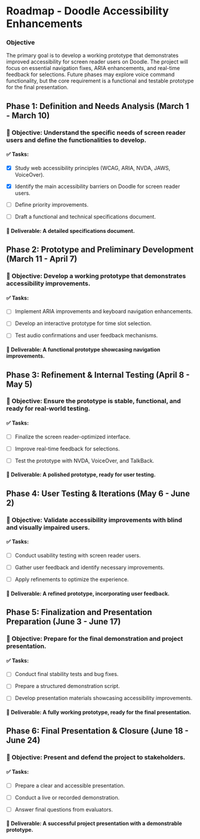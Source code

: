 # Roadmap - Doodle Accessibility Enhancements

### Objective

The primary goal is to develop a working prototype that demonstrates improved accessibility for screen reader users on Doodle. The project will focus on essential navigation fixes, ARIA enhancements, and real-time feedback for selections. Future phases may explore voice command functionality, but the core requirement is a functional and testable prototype for the final presentation.

## Phase 1: Definition and Needs Analysis (March 1 - March 10)
### 🔹 Objective: Understand the specific needs of screen reader users and define the functionalities to develop.
#### ✅ Tasks:

- [x] Study web accessibility principles (WCAG, ARIA, NVDA, JAWS, VoiceOver).

- [x] Identify the main accessibility barriers on Doodle for screen reader users.

- [ ] Define priority improvements.

- [ ] Draft a functional and technical specifications document.
#### 📍 Deliverable: A detailed specifications document.

## Phase 2: Prototype and Preliminary Development (March 11 - April 7)

### 🔹 Objective: Develop a working prototype that demonstrates accessibility improvements.
#### ✅ Tasks:

- [ ] Implement ARIA improvements and keyboard navigation enhancements.

- [ ] Develop an interactive prototype for time slot selection.

- [ ] Test audio confirmations and user feedback mechanisms.
#### 📍 Deliverable: A functional prototype showcasing navigation improvements.

## Phase 3: Refinement & Internal Testing (April 8 - May 5)

### 🔹 Objective: Ensure the prototype is stable, functional, and ready for real-world testing.
#### ✅ Tasks:

- [ ] Finalize the screen reader-optimized interface.

- [ ] Improve real-time feedback for selections.

- [ ] Test the prototype with NVDA, VoiceOver, and TalkBack.
#### 📍 Deliverable: A polished prototype, ready for user testing.

## Phase 4: User Testing & Iterations (May 6 - June 2)

### 🔹 Objective: Validate accessibility improvements with blind and visually impaired users.
#### ✅ Tasks:

- [ ] Conduct usability testing with screen reader users.

- [ ] Gather user feedback and identify necessary improvements.

- [ ] Apply refinements to optimize the experience.
#### 📍 Deliverable: A refined prototype, incorporating user feedback.

## Phase 5: Finalization and Presentation Preparation (June 3 - June 17)

### 🔹 Objective: Prepare for the final demonstration and project presentation.
#### ✅ Tasks:

- [ ] Conduct final stability tests and bug fixes.

- [ ] Prepare a structured demonstration script.

- [ ] Develop presentation materials showcasing accessibility improvements.
#### 📍 Deliverable: A fully working prototype, ready for the final presentation.

## Phase 6: Final Presentation & Closure (June 18 - June 24)

### 🔹 Objective: Present and defend the project to stakeholders.
#### ✅ Tasks:

- [ ] Prepare a clear and accessible presentation.

- [ ] Conduct a live or recorded demonstration.

- [ ] Answer final questions from evaluators.
#### 📍 Deliverable: A successful project presentation with a demonstrable prototype.

